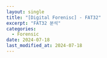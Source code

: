 ```yaml
---
layout: single
title: "[Digital Forenisc] - FAT32"
excerpt: "FAT32 분석"
categories:
  - Forensic
date: 2024-07-18
last_modified_at: 2024-07-18
---
```


